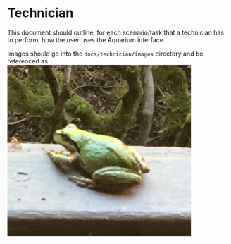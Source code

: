 # Technician

This document should outline, for each scenario/task that a technician has to perform, how the user uses the Aquarium interface.

Images should go into the `docs/technician/images` directory and be referenced as
![The Aquarium Technician View](images/technician_view.jpg "The planner tab")